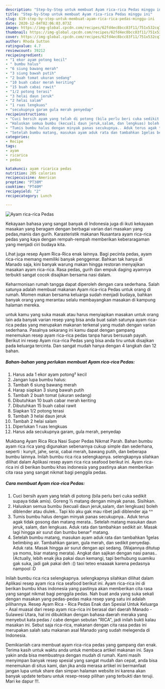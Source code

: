 ```yaml
---
description: "Step-by-Step untuk membuat Ayam rica-rica Pedas minggu ini"
title: "Step-by-Step untuk membuat Ayam rica-rica Pedas minggu ini"
slug: 619-step-by-step-untuk-membuat-ayam-rica-rica-pedas-minggu-ini
date: 2020-12-04T02:06:03.073Z
image: https://img-global.cpcdn.com/recipes/62fd4ec8bcc83f11/751x532cq70/ayam-rica-rica-pedas-foto-resep-utama.jpg
thumbnail: https://img-global.cpcdn.com/recipes/62fd4ec8bcc83f11/751x532cq70/ayam-rica-rica-pedas-foto-resep-utama.jpg
cover: https://img-global.cpcdn.com/recipes/62fd4ec8bcc83f11/751x532cq70/ayam-rica-rica-pedas-foto-resep-utama.jpg
author: Rhoda Sutton
ratingvalue: 4.7
reviewcount: 39212
recipeingredient:
- "1 ekor ayam potong kecil"
- " bumbu halus"
- "6 siung bawang merah"
- "3 siung bawah putih"
- "2 buah tomat ukuran sedang"
- "10 buah cabar merah keriting"
- "15 buah cabai rawit"
- "1/2 potong terasi"
- "3 helai daun jeruk"
- "2 helai salam"
- "1 ruas lengkuas"
- "secukupnya garam gula merah penyedap"
recipeinstructions:
- "Cuci bersih ayam yang telah di potong (bila perlu beri cuka sedikit supaya tidak amis). Goreng ½ matang dengan minyak panas. Sisihkan."
- "Haluskan semua bumbu (kecuali daun jeruk,salam, dan lengkuas) boleh diblender atau diulek.. Tapi klo aku gak mau ribet jadi diblender aja ^^"
- "Tumis bumbu halus dengan minyak panas secukupnya.. Aduk terus agak tidak gosong dan matang merata.. Setelah matang masukan daun jeruk, salam, dan lengkuas. Aduk rata dan tambahkan sedikit air. Masak lagi hingga air surut dan bumbu benar² matang."
- "Setelah bumbu matang, masukan ayam aduk rata dan tambahkan 1gelas belimbing air. Tambahkan garam, gula merah, dan sedikit penyedap. Aduk rata. Masak hingga air surut dengan api sedang. (Wajannya ditutup ya moms, biar matang merata). Angkat dan sajikan dengan nasi panas.. (Actually, lebih enak jika pakai daun kemangi, tapi berhubung suamiku gak suka, jadi gak pakai deh :() taoi teteo enaaaak karena pedasnya nampool :D"
categories:
- Recipe
tags:
- ayam
- ricarica
- pedas

katakunci: ayam ricarica pedas 
nutrition: 205 calories
recipecuisine: American
preptime: "PT38M"
cooktime: "PT40M"
recipeyield: "2"
recipecategory: Lunch

---
```



![Ayam rica-rica Pedas](https://img-global.cpcdn.com/recipes/62fd4ec8bcc83f11/751x532cq70/ayam-rica-rica-pedas-foto-resep-utama.jpg)

Kekayaan bahasa yang sangat banyak di Indonesia juga di ikuti kekayaan masakan yang beragam dengan berbagai varian dari masakan yang pedas,manis dan gurih. Karasteristik makanan Nusantara ayam rica-rica pedas yang kaya dengan rempah-rempah memberikan keberaragaman yang menjadi ciri budaya kita.


Lihat juga resep Ayam Rica-Rica enak lainnya. Bagi pecinta pedas, ayam rica-rica memang memiliki banyak penggemar. Bahkan tak hanya di Manado saja, kini banyak warung makan hingga restoran menyajikan masakan ayam rica-rica. Rasa pedas, gurih dan empuk daging ayamnya terbukti sangat cocok disajikan bersama nasi dalam.

Keharmonisan rumah tangga dapat diperoleh dengan cara sederhana. Salah satunya adalah membuat makanan Ayam rica-rica Pedas untuk orang di rumah. Momen makan bersama keluarga sudah menjadi budaya, bahkan banyak orang yang merantau selalu membayangkan masakan di kampung halaman mereka.

untuk kamu yang suka masak atau harus menyiapkan masakan untuk orang lain ada banyak varian resep yang bisa anda buat salah satunya ayam rica-rica pedas yang merupakan makanan terkenal yang mudah dengan varian sederhana. Pasalnya sekarang ini kamu dapat dengan gampang menemukan resep ayam rica-rica pedas tanpa harus bersusah payah.
Berikut ini resep Ayam rica-rica Pedas yang bisa anda tiru untuk disajikan pada keluarga tercinta. Dan sangat mudah hanya dengan 4 langkah dan 12 bahan.


<!--inarticleads1-->

##### Bahan-bahan yang perlukan membuat Ayam rica-rica Pedas:

1. Harus ada 1 ekor ayam potong² kecil
1. Jangan lupa  bumbu halus:
1. Tambah 6 siung bawang merah
1. Harap siapkan 3 siung bawah putih
1. Tambah 2 buah tomat (ukuran sedang)
1. Dibutuhkan 10 buah cabar merah keriting
1. Dibutuhkan 15 buah cabai rawit
1. Siapkan 1/2 potong terasi
1. Tambah 3 helai daun jeruk
1. Tambah 2 helai salam
1. Diperlukan 1 ruas lengkuas
1. Harus ada secukupnya garam, gula merah, penyedap


Mukbang Ayam Rica Rica Nasi Super Pedas Nikmat Parah. Bahan bumbu ayam rica rica yang digunakan sebenarnya cukup simple dan sederhana, seperti : kunyit, jahe, serai, cabai merah, bawang putih, dan beberapa bumbu lainnya. Inilah bumbu rica rica selengkapnya. selengkapnya silahkan dilihat dalam Aplikasi resep ayam rica rica seafood berikut ini. Ayam rica-rica ini di berikan bumbu khas indonesia yang pastinya akan memberikan cita rasa yang sangat nikmat bagi penggila pedas. 

<!--inarticleads2-->

##### Cara membuat  Ayam rica-rica Pedas:

1. Cuci bersih ayam yang telah di potong (bila perlu beri cuka sedikit supaya tidak amis). Goreng ½ matang dengan minyak panas. Sisihkan.
1. Haluskan semua bumbu (kecuali daun jeruk,salam, dan lengkuas) boleh diblender atau diulek.. Tapi klo aku gak mau ribet jadi diblender aja ^^
1. Tumis bumbu halus dengan minyak panas secukupnya.. Aduk terus agak tidak gosong dan matang merata.. Setelah matang masukan daun jeruk, salam, dan lengkuas. Aduk rata dan tambahkan sedikit air. Masak lagi hingga air surut dan bumbu benar² matang.
1. Setelah bumbu matang, masukan ayam aduk rata dan tambahkan 1gelas belimbing air. Tambahkan garam, gula merah, dan sedikit penyedap. Aduk rata. Masak hingga air surut dengan api sedang. (Wajannya ditutup ya moms, biar matang merata). Angkat dan sajikan dengan nasi panas.. (Actually, lebih enak jika pakai daun kemangi, tapi berhubung suamiku gak suka, jadi gak pakai deh :() taoi teteo enaaaak karena pedasnya nampool :D


Inilah bumbu rica rica selengkapnya. selengkapnya silahkan dilihat dalam Aplikasi resep ayam rica rica seafood berikut ini. Ayam rica-rica ini di berikan bumbu khas indonesia yang pastinya akan memberikan cita rasa yang sangat nikmat bagi penggila pedas. Nah buat anda yang suka sekali dengan masakan yang pedas-pedas maka resep yang satu ini adalah pilihannya. Resep Ayam Rica - Rica Pedas Enak dan Spesial Untuk Keluarga - Asal muasal dari resep ayam rica-rica ini berasal dari daerah Manado - Sulawesi Utara, hal ini dibuktikan dengan bahasa daerah meraka yang menyebut kata pedas / cabe dengan sebutan &#34;RICA&#34;, jadi inilah bukti kalau masakan ini. Sebut saja rica-rica, makanan dengan cita rasa pedas ini merupakan salah satu makanan asal Manado yang sudah melegenda di Indonesia. 

Demikianlah cara membuat ayam rica-rica pedas yang gampang dan enak. Terima kasih untuk waktu anda untuk membaca artikel makanan ini. Saya yakin anda bisa membuatnya dengan mudah di rumah. Kami masih menyimpan banyak resep spesial yang sangat mudah dan cepat, anda bisa menemukan di situs kami, dan jika anda merasa artikel ini bermanfaat jangan lupa untuk share dan simpan halaman website ini karena akan banyak update terbaru untuk resep-resep pilihan yang terbukti dan teruji. Mari ke dapur !!!. 
